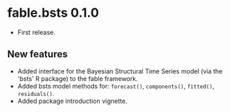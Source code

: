 # fable.bsts 0.1.0

* First release.

## New features

* Added interface for the Bayesian Structural Time Series model (via the 'bsts' R package) to the fable framework.
* Added bsts model methods for: `forecast()`, `components()`, `fitted()`, `residuals()`.
* Added package introduction vignette.
